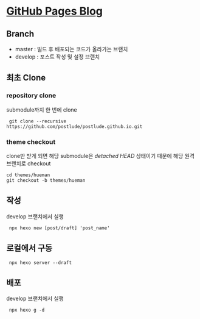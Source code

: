 [GitHub Pages Blog](https://postlude.github.io)
=================

## Branch
- master : 빌드 후 배포되는 코드가 올라가는 브랜치<br>
- develop : 포스트 작성 및 설정 브랜치

## 최초 Clone
### repository clone
submodule까지 한 번에 clone
<pre><code> git clone --recursive https://github.com/postlude/postlude.github.io.git </code></pre>

### theme checkout
clone만 받게 되면 해당 submodule은 *detached HEAD* 상태이기 때문에 해당 원격 브랜치로 checkout
<pre><code>cd themes/hueman
git checkout -b themes/hueman
</code></pre>

## 작성
develop 브랜치에서 실행
<pre><code> npx hexo new [post/draft] 'post_name'</code></pre>

## 로컬에서 구동
<pre><code> npx hexo server --draft</code></pre>

## 배포
develop 브랜치에서 실행
<pre><code> npx hexo g -d</code></pre>